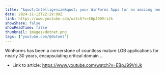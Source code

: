 ```yaml
---
title: "&quot;Intelligenize&quot; your WinForms Apps for an amazing new customer experience! | .NET Conf 2024"
date: 2024-11-13T22:29:08Z
link: https://www.youtube.com/watch?v=EBpJ99VriJk
showShare: false
showReadTime: false
thumbnail: images/dotnet.png
tags: ["youtube.com/@dotnet"]
---
```

WinForms has been a cornerstone of countless mature LOB applications for nearly 30 years, encapsulating critical domain ...

- Link to article: https://www.youtube.com/watch?v=EBpJ99VriJk
